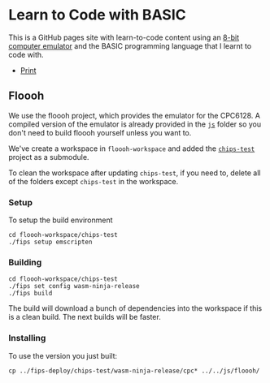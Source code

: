 # Learn to Code with BASIC

This is a GitHub pages site with learn-to-code content using an [8-bit computer emulator](https://floooh.github.io/tiny8bit/)
and the BASIC programming language that I learnt to code with.

* [Print](https://karlvr.github.io/learn-to-code-basic/print.html)

## Floooh

We use the floooh project, which provides the emulator for the CPC6128. A compiled version of the emulator
is already provided in the [`js`](./js) folder so you don't need to build floooh yourself unless you want to.

We've create a workspace in `floooh-workspace` and added the [`chips-test`](https://github.com/floooh/chips-test) project as a submodule.

To clean the workspace after updating `chips-test`, if you need to, delete all of the folders except `chips-test` in the workspace.

### Setup

To setup the build environment

```shell
cd floooh-workspace/chips-test
./fips setup emscripten
```

### Building

```shell
cd floooh-workspace/chips-test
./fips set config wasm-ninja-release
./fips build
```

The build will download a bunch of dependencies into the workspace if this is a clean build. The next builds will be faster.

### Installing

To use the version you just built:

```shell
cp ../fips-deploy/chips-test/wasm-ninja-release/cpc* ../../js/floooh/
```

